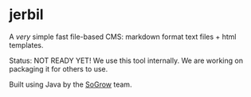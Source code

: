# jerbil
A *very* simple fast file-based CMS: markdown format text files + html templates.

Status: NOT READY YET! 
We use this tool internally. We are working on packaging it for others to use.

Built using Java by the [SoGrow](http://sogrow.co.uk/?utm_source=winterstein&utm_medium=code&utm_campaign=jerbil) team.
